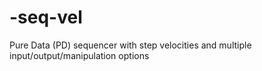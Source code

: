 # -seq-vel
Pure Data (PD) sequencer with step velocities and multiple input/output/manipulation options
